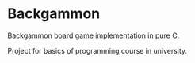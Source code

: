 # Backgammon
Backgammon board game implementation in pure C.

Project for basics of programming course in university.
